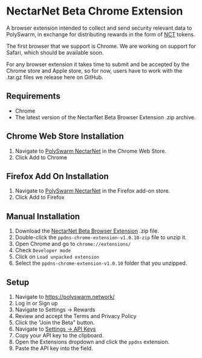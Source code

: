 # NectarNet Beta Chrome Extension

A browser extension intended to collect and send security relevant data to PolySwarm, in exchange for distributing rewards in the form of [NCT](https://polyswarm.io/aboutnct) tokens.

The first browser that we support is Chrome.
We are working on support for Safari, which should be available soon.

For any browser extension it takes time to submit and be accepted by the Chrome store and Apple store,
so for now, users have to work with the .tar.gz files we release here on GitHub.

## Requirements

- Chrome
- The latest version of the NectarNet Beta Browser Extension .zip archive.

## Chrome Web Store Installation

1. Navigate to [PolySwarm NectarNet](https://chrome.google.com/webstore/detail/polyswarm-in-browser/kkpdgahlbagpciagghmefjdbgnjdahih) in the Chrome Web Store.
2. Click Add to Chrome

## Firefox Add On Installation

1. Navigate to [PolySwarm NectarNet](https://addons.mozilla.org/en-US/firefox/addon/polyswarm-nectarnet/) in the Firefox add-on store.
2. Click Add to Firefox

## Manual Installation

1. Download the [NectarNet Beta Browser Extension](https://github.com/polyswarm/ppdns-chrome-extension/releases/download/v1.0.10/ppdns-chrome-extension-v1.0.10.zip) .zip file.
2. Double-click the `ppdns-chrome-extension-v1.0.10-zip` file to unzip it.
3. Open Chrome and go to `chrome://extensions/`
4. Check `Developer mode`
5. Click on `Load unpacked extension`
6. Select the `ppdns-chrome-extension-v1.0.10` folder that you unzipped.

## Setup

1. Navigate to https://polyswarm.network/
2. Log in or Sign up
3. Navigate to Settings -> Rewards
4. Review and accept the Terms and Privacy Policy
5. Click the "Join the Beta" button.
6. Navigate to [Settings -> API Keys](https://docs.polyswarm.io/consumers/accounts#api-keys)
7. Copy your API key to the clipboard.
8. Open the Extensions dropdown and click the `ppdns` extension.
9. Paste the API key into the field.
